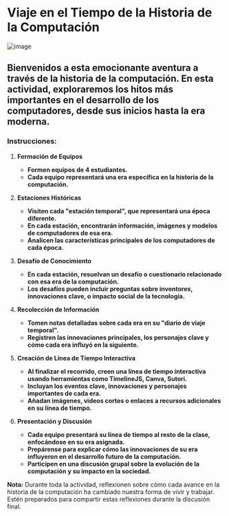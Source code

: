 # Viaje en el Tiempo de la Historia de la Computación  

![image](https://github.com/user-attachments/assets/50ad2abb-23b8-46ac-abab-069cf086831d)


## Bienvenidos a esta emocionante aventura a través de la historia de la computación. En esta actividad, exploraremos los hitos más importantes en el desarrollo de los computadores, desde sus inicios hasta la era moderna.  

### Instrucciones:  

1. **Formación de Equipos**  
   - **Formen equipos de 4 estudiantes.**  
   - **Cada equipo representará una era específica en la historia de la computación.**  

2. **Estaciones Históricas**  
   - **Visiten cada "estación temporal", que representará una época diferente.**  
   - **En cada estación, encontrarán información, imágenes y modelos de computadores de esa era.**  
   - **Analicen las características principales de los computadores de cada época.**  

3. **Desafío de Conocimiento**  
   - **En cada estación, resuelvan un desafío o cuestionario relacionado con esa era de la computación.**  
   - **Los desafíos pueden incluir preguntas sobre inventores, innovaciones clave, o impacto social de la tecnología.**  

4. **Recolección de Información**  
   - **Tomen notas detalladas sobre cada era en su "diario de viaje temporal".**  
   - **Registren las innovaciones principales, los personajes clave y cómo cada era influyó en la siguiente.**  

5. **Creación de Línea de Tiempo Interactiva**  
   - **Al finalizar el recorrido, creen una línea de tiempo interactiva usando herramientas como TimelineJS, Canva, Sutori.**  
   - **Incluyan los eventos clave, innovaciones y personajes importantes de cada era.**  
   - **Añadan imágenes, videos cortos o enlaces a recursos adicionales en su línea de tiempo.**  

6. **Presentación y Discusión**  
   - **Cada equipo presentará su línea de tiempo al resto de la clase, enfocándose en su era asignada.**  
   - **Prepárense para explicar cómo las innovaciones de su era influyeron en el desarrollo futuro de la computación.**  
   - **Participen en una discusión grupal sobre la evolución de la computación y su impacto en la sociedad.**  

**Nota:** Durante toda la actividad, reflexionen sobre cómo cada avance en la historia de la computación ha cambiado nuestra forma de vivir y trabajar. Estén preparados para compartir estas reflexiones durante la discusión final.
